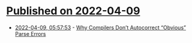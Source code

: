 # [Published on 2022-04-09](index.md)

* [2022-04-09, 05:57:53](https://news.ycombinator.com/item?id=30965572) - [Why Compilers Don’t Autocorrect “Obvious” Parse Errors](https://chelseatroy.com/2022/03/11/why-compilers-dont-autocorrect-obvious-parse-errors/)
